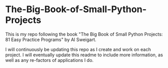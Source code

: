 # The-Big-Book-of-Small-Python-Projects
This is my repo following the book "The Big Book of Small Python Projects: 81 Easy Practice Programs" by Al Sweigart.

I will continuously be updating this repo as I create and work on each project. I will eventually update this readme to include more information, as well as any re-factors of applications I do.
